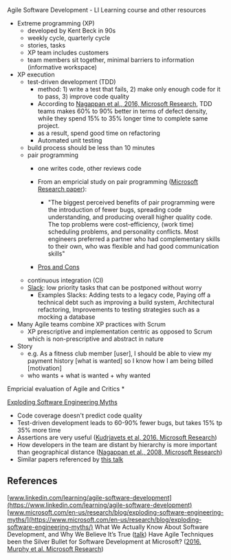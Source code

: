

Agile Software Development - LI Learning course and other resources
 * Extreme programming (XP)
   * developed by Kent Beck in 90s
   * weekly cycle, quarterly cycle
   * stories, tasks
   * XP team includes customers
   * team members sit together, minimal barriers to information (informative workspace)
 * XP execution
   * test-driven development (TDD)
     * method: 1) write a test that fails, 2) make only enough code for it to pass, 3) improve code quality
     * According to [Nagappan et al., 2016, Microsoft Research](https://www.microsoft.com/en-us/research/wp-content/uploads/2009/10/Realizing-Quality-Improvement-Through-Test-Driven-Development-Results-and-Experiences-of-Four-Industrial-Teams-nagappan_tdd.pdf), TDD teams makes 60% to 90% better in terms of defect density, while they spend 15% to 35% longer time to complete same project.
     * as a result, spend good time on refactoring
     * Automated unit testing
   * build process should be less than 10 minutes
   * pair programming
     * one writes code, other reviews code
     * From an empricial study on pair programming ([Microsoft Research paper](https://www.microsoft.com/en-us/research/publication/pair-programming-whats-in-it-for-me/)): 
       * "The biggest perceived benefits of pair programming were the introduction of fewer bugs, spreading code understanding, and producing overall higher quality code. The top problems were cost-efficiency, (work time) scheduling problems, and personality conflicts. Most engineers preferred a partner who had complementary skills to their own, who was flexible and had good communication skills"
     
     * [Pros and Cons](https://www.freecodecamp.org/news/the-benefits-and-pitfalls-of-pair-programming-in-the-workplace-e68c3ed3c81f/)
   * continuous integration (CI)
   * [Slack](https://explainagile.com/agile/xp-extreme-programming/practices/slack/): low priority tasks that can be postponed without worry
     * Examples Slacks: Adding tests to a legacy code, Paying off a technical debt such as improving a build system, Architectural refactoring, Improvements to testing strategies such as a mocking a database
 * Many Agile teams combine XP practices with Scrum
   * XP prescriptive and implementation centric as opposed to Scrum which is non-prescriptive and abstract in nature
 * Story
   * e.g. As a fitness club member [user], I should be able to view my payment history [what is wanted] so I know how I am being billed [motivation]
   * who wants + what is wanted + why wanted
   
   
Empricial evaluation of Agile and Critics
  * 
   
   

[Exploding Software Engineering Myths](https://www.microsoft.com/en-us/research/blog/exploding-software-engineering-myths/)
  * Code coverage doesn't predict code quality
  * Test-driven development leads to 60-90% fewer bugs, but takes 15% tp 35% more time
  * Assertions are very useful ([Kudrjavets et al, 2016. Microsoft Research](https://www.microsoft.com/en-us/research/publication/assessing-the-relationship-between-software-assertions-and-code-qualityan-empirical-investigation/))
  * How developers in the team are distant by hierarchy is more important than geographical distance ([Nagappan et al., 2008, Microsoft Research](https://www.microsoft.com/en-us/research/publication/the-influence-of-organizational-structure-on-software-quality-an-empirical-case-study/))
  * Similar papers referenced by [this talk](https://www.microsoft.com/en-us/research/publication/the-influence-of-organizational-structure-on-software-quality-an-empirical-case-study/)

## References
[www.linkedin.com/learning/agile-software-development](https://www.linkedin.com/learning/agile-software-development)
[www.microsoft.com/en-us/research/blog/exploding-software-engineering-myths/](https://www.microsoft.com/en-us/research/blog/exploding-software-engineering-myths/)
What We Actually Know About Software Development, and Why We Believe It’s True ([talk](https://www.microsoft.com/en-us/research/publication/the-influence-of-organizational-structure-on-software-quality-an-empirical-case-study/))
Have Agile Techniques been the Silver Bullet for Software Development at Microsoft? ([2016. Murphy et al. Microsoft Research](https://www.microsoft.com/en-us/research/wp-content/uploads/2016/02/Agile20Trends20ESEM20Master.pdf))
